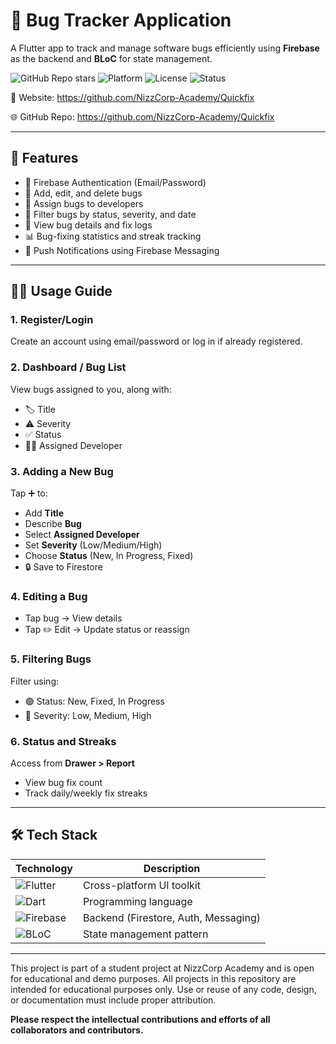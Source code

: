# 🐞 Bug Tracker Application

A Flutter app to track and manage software bugs efficiently using **Firebase** as the backend and **BLoC** for state management.

![GitHub Repo stars](https://img.shields.io/github/stars/NizzCorp-Academy/Bug-Tracker?style=social)
![Platform](https://img.shields.io/badge/Platform-Flutter-blue)
![License](https://img.shields.io/github/license/NizzCorp-Academy/Bug-Tracker)
![Status](https://img.shields.io/badge/status-active-brightgreen)

📎 Website: https://github.com/NizzCorp-Academy/Quickfix

🌐 GitHub Repo: https://github.com/NizzCorp-Academy/Quickfix

---

## 🚀 Features

- 🔐 Firebase Authentication (Email/Password)  
- 📝 Add, edit, and delete bugs  
- 👤 Assign bugs to developers  
- 🧮 Filter bugs by status, severity, and date  
- 🔎 View bug details and fix logs  
- 📊 Bug-fixing statistics and streak tracking  
- 🔔 Push Notifications using Firebase Messaging  

---

## 🧑‍💻 Usage Guide

### 1. Register/Login
Create an account using email/password or log in if already registered.

### 2. Dashboard / Bug List
View bugs assigned to you, along with:
- 🏷️ Title  
- ⚠️ Severity  
- ✅ Status  
- 👨‍💻 Assigned Developer  

### 3. Adding a New Bug
Tap ➕ to:
- Add **Title**
- Describe **Bug**
- Select **Assigned Developer**
- Set **Severity** (Low/Medium/High)
- Choose **Status** (New, In Progress, Fixed)
- 🔒 Save to Firestore

### 4. Editing a Bug
- Tap bug → View details  
- Tap ✏️ Edit → Update status or reassign

### 5. Filtering Bugs
Filter using:
- 🟢 Status: New, Fixed, In Progress  
- 🔴 Severity: Low, Medium, High  

### 6. Status and Streaks
Access from **Drawer > Report**  
- View bug fix count  
- Track daily/weekly fix streaks  

---

## 🛠️ Tech Stack

| Technology     | Description                      |
|----------------|----------------------------------|
| ![Flutter](https://img.shields.io/badge/Flutter-02569B?logo=flutter&logoColor=white) | Cross-platform UI toolkit |
| ![Dart](https://img.shields.io/badge/Dart-0175C2?logo=dart&logoColor=white) | Programming language       |
| ![Firebase](https://img.shields.io/badge/Firebase-FFCA28?logo=firebase&logoColor=black) | Backend (Firestore, Auth, Messaging) |
| ![BLoC](https://img.shields.io/badge/BLoC%20Pattern-42A5F5?logo=bloc&logoColor=white) | State management pattern   |

---
This project is part of a student project at NizzCorp Academy and is open for educational and demo purposes. All projects in this repository are intended for educational purposes only. Use or reuse of any code, design, or documentation must include proper attribution.

**Please respect the intellectual contributions and efforts of all collaborators and contributors.**